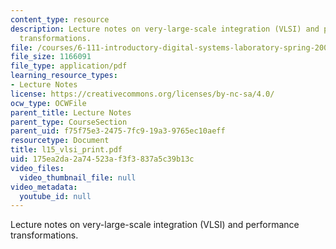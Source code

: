 ```yaml
---
content_type: resource
description: Lecture notes on very-large-scale integration (VLSI) and performance
  transformations.
file: /courses/6-111-introductory-digital-systems-laboratory-spring-2006/175ea2da2a74523af3f3837a5c39b13c_l15_vlsi_print.pdf
file_size: 1166091
file_type: application/pdf
learning_resource_types:
- Lecture Notes
license: https://creativecommons.org/licenses/by-nc-sa/4.0/
ocw_type: OCWFile
parent_title: Lecture Notes
parent_type: CourseSection
parent_uid: f75f75e3-2475-7fc9-19a3-9765ec10aeff
resourcetype: Document
title: l15_vlsi_print.pdf
uid: 175ea2da-2a74-523a-f3f3-837a5c39b13c
video_files:
  video_thumbnail_file: null
video_metadata:
  youtube_id: null
---
```

Lecture notes on very-large-scale integration (VLSI) and performance transformations.